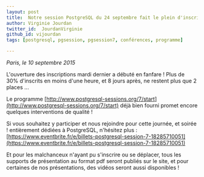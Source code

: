 ```yaml
---
layout: post
title:  Notre session PostgreSQL du 24 septembre fait le plein d'inscriptions !
author: Virginie Jourdan
twitter_id:  JourdanVirginie   
github_id: vijourdan
tags: [postgresql, pgsession, pgsession7, conférences, programme]

---
```

*Paris, le 10 septembre 2015*

L'ouverture des inscriptions mardi dernier a débuté en fanfare ! Plus de 30% d'inscrits en moins d'une heure, et 8 jours après, ne restent plus que 2 places ...


<!--MORE-->


Le programme [http://www.postgresql-sessions.org/7/start](http://www.postgresql-sessions.org/7/start) déjà bien fourni promet encore quelques interventions de qualité !

Si vous souhaitez y participer et nous rejoindre pour cette journée, et soirée ! entièrement dédiées à PostgreSQL, n'hésitez plus : [https://www.eventbrite.fr/e/billets-postgresql-session-7-18285710051](https://www.eventbrite.fr/e/billets-postgresql-session-7-18285710051)

Et pour les malchanceux n'ayant pu s'inscrire ou se déplacer, tous les supports de présentation au format pdf seront publiés sur le site, et pour certaines de nos présentations, des vidéos seront aussi disponibles !
